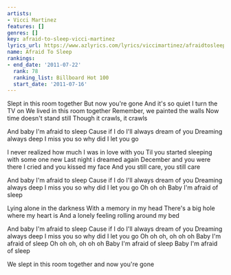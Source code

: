 ```yaml
---
artists:
- Vicci Martinez
features: []
genres: []
key: afraid-to-sleep-vicci-martinez
lyrics_url: https://www.azlyrics.com/lyrics/viccimartinez/afraidtosleep.html
name: Afraid To Sleep
rankings:
- end_date: '2011-07-22'
  rank: 78
  ranking_list: Billboard Hot 100
  start_date: '2011-07-16'
---
```


Slept in this room together 
But now you're gone 
And it's so quiet I turn the TV on 
We lived in this room together 
Remember, we painted the walls 
Now time doesn't stand still 
Though it crawls, it crawls 

And baby I'm afraid to sleep 
Cause if I do I'll always dream of you 
Dreaming always deep 
I miss you so why did I let you go 

I never realized how much I was in love with you 
Til you started sleeping with some one new 
Last night i dreamed again 
December and you were there 
I cried and you kissed my face 
And you still care, you still care 

And baby I'm afraid to sleep 
Cause if I do I'll always dream of you 
Dreaming always deep 
I miss you so why did I let you go 
Oh oh oh 
Baby I'm afraid of sleep 

Lying alone in the darkness 
With a memory in my head 
There's a big hole where my heart is 
And a lonely feeling rolling around my bed 

And baby I'm afraid to sleep 
Cause if I do I'll always dream of you 
Dreaming always deep 
I miss you so why did I let you go 
Oh oh oh, oh oh oh 
Baby I'm afraid of sleep 
Oh oh oh, oh oh oh 
Baby I'm afraid of sleep 
Baby I'm afraid of sleep 

We slept in this room together and now you're gone



